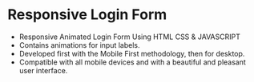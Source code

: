 # Responsive Login Form

- Responsive Animated Login Form Using HTML CSS & JAVASCRIPT
- Contains animations for input labels.
- Developed first with the Mobile First methodology, then for desktop.
- Compatible with all mobile devices and with a beautiful and pleasant user interface.
